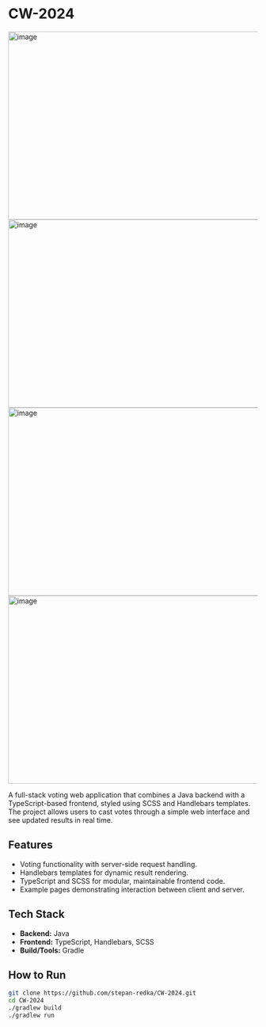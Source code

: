 # CW-2024

<img width="600" height="380" alt="image" src="https://github.com/user-attachments/assets/e16a7b27-1d92-4edb-a6b6-571da927863d" />
<img width="600" height="380" alt="image" src="https://github.com/user-attachments/assets/e15bd820-f80d-4ae5-8c93-f686dcf9d9e2" />
<img width="600" height="380" alt="image" src="https://github.com/user-attachments/assets/36d02648-ff0b-4352-955d-ee8843db1e94" />
<img width="600" height="380" alt="image" src="https://github.com/user-attachments/assets/ae4b2855-ca71-4525-bb09-2bc702c05842" />


A full-stack voting web application that combines a Java backend with a TypeScript-based frontend, styled using SCSS and Handlebars templates. The project allows users to cast votes through a simple web interface and see updated results in real time.

## Features

- Voting functionality with server-side request handling.
- Handlebars templates for dynamic result rendering.
- TypeScript and SCSS for modular, maintainable frontend code.
- Example pages demonstrating interaction between client and server.

## Tech Stack

- **Backend:** Java  
- **Frontend:** TypeScript, Handlebars, SCSS  
- **Build/Tools:** Gradle  

## How to Run

```bash
git clone https://github.com/stepan-redka/CW-2024.git
cd CW-2024
./gradlew build
./gradlew run
